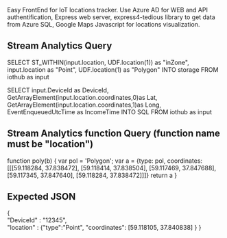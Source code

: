 Easy FrontEnd for IoT locations tracker.
Use Azure AD for WEB and API authentification, Express web server, express4-tedious library to get data from Azure SQL, Google Maps Javascript for locations visualization.


## Stream Analytics Query 

SELECT
ST_WITHIN(input.location, UDF.location(1)) as "inZone",
input.location as "Point",
UDF.location(1) as "Polygon"
INTO storage
FROM
iothub as input

SELECT 
input.DeviceId as DeviceId,
GetArrayElement(input.location.coordinates,0)as Lat,
GetArrayElement(input.location.coordinates,1)as Long,
EventEnqueuedUtcTime as IncomeTime
INTO SQL
FROM
iothub as input

## Stream Analytics function Query (function name must be "location")

function poly(b) {
    var pol = 'Polygon';
    var a = {type: pol, coordinates: [[[59.118284, 37.838472], [59.118414, 37.838504], [59.117469, 37.847688], [59.117345, 37.847640], [59.118284, 37.838472]]]}
    return a
}


## Expected JSON

{  
    "DeviceId" : "12345",  
    "location" : {"type":"Point",
		"coordinates": 
		[59.118105, 37.840838]
		}
}